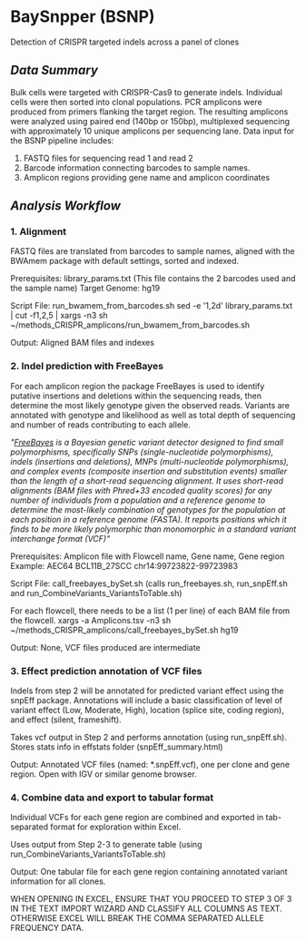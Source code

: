 # BaySnpper (BSNP)

Detection of CRISPR targeted indels across a panel of clones

## <i> <b> Data Summary </i> </b>
Bulk cells were targeted with CRISPR-Cas9 to generate indels. Individual cells were then sorted into clonal populations. PCR amplicons were produced from primers flanking the target region. The resulting amplicons were analyzed using paired end (140bp or 150bp), multiplexed sequencing with approximately 10 unique amplicons per sequencing lane. Data input for the BSNP pipeline includes:

1. FASTQ files for sequencing read 1 and read 2
2. Barcode information connecting barcodes to sample names.
3. Amplicon regions providing gene name and amplicon coordinates

## <i> <b> Analysis Workflow </i> </b>

### 1. Alignment
FASTQ files are translated from barcodes to sample names, aligned with the BWAmem package with default settings, sorted and indexed.

Prerequisites: 
library_params.txt (This file contains the 2 barcodes used and the sample name)
Target Genome: hg19

Script File: run_bwamem_from_barcodes.sh
sed -e '1,2d' library_params.txt | cut -f1,2,5 | xargs -n3 sh ~/methods_CRISPR_amplicons/run_bwamem_from_barcodes.sh

Output: Aligned BAM files and indexes

### 2. Indel prediction with FreeBayes
For each amplicon region the package FreeBayes is used to identify putative insertions and deletions within the sequencing reads, then determine the most likely genotype given the observed reads. Variants are annotated with genotype and likelihood as well as total depth of sequencing and number of reads contributing to each allele. 

<i> "[FreeBayes](https://github.com/ekg/freebayes) is a Bayesian genetic variant detector designed to find small polymorphisms, specifically SNPs (single-nucleotide polymorphisms), indels (insertions and deletions), MNPs (multi-nucleotide polymorphisms), and complex events (composite insertion and substitution events) smaller than the length of a short-read sequencing alignment. It uses short-read alignments (BAM files with Phred+33 encoded quality scores) for any number of individuals from a population and a reference genome to determine the most-likely combination of genotypes for the population at each position in a reference genome (FASTA). It reports positions which it finds to be more likely polymorphic than monomorphic in a standard variant interchange format (VCF)"  </i>

Prerequisites: 
Amplicon file with Flowcell name, Gene name, Gene region 
Example: AEC64   BCL11B_27SCC    chr14:99723822-99723983

Script File: call_freebayes_bySet.sh (calls run_freebayes.sh, run_snpEff.sh and run_CombineVariants_VariantsToTable.sh)

For each flowcell, there needs to be a list (1 per line) of each BAM file from the flowcell.
xargs -a Amplicons.tsv -n3 sh ~/methods_CRISPR_amplicons/call_freebayes_bySet.sh hg19

Output: None, VCF files produced are intermediate

### 3. Effect prediction annotation of VCF files
Indels from step 2 will be annotated for predicted variant effect using the snpEff package. Annotations will include a basic classification of level of variant effect (Low, Moderate, High), location (splice site, coding region), and effect (silent, frameshift).

Takes vcf output in Step 2 and performs annotation (using run_snpEff.sh). Stores stats info in effstats folder (snpEff_summary.html)

Output: Annotated VCF files (named: *.snpEff.vcf), one per clone and gene region. Open with IGV or similar genome browser.

### 4. Combine data and export to tabular format
Individual VCFs for each gene region are combined and exported in tab-separated format for exploration within Excel.

Uses output from Step 2-3 to generate table (using run_CombineVariants_VariantsToTable.sh)

Output: One tabular file for each gene region containing annotated variant information for all clones. 

WHEN OPENING IN EXCEL, ENSURE THAT YOU PROCEED TO STEP 3 OF 3 IN THE TEXT IMPORT WIZARD AND CLASSIFY ALL COLUMNS AS TEXT. OTHERWISE EXCEL WILL BREAK THE COMMA SEPARATED ALLELE FREQUENCY DATA.




